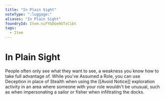 ```yaml
---
title: "In Plain Sight"
noteType: ":luggage:"
aliases: "In Plain Sight"
foundryId: Item.niFYbDGe0GTxCibt
tags:
  - Item
---
```


# In Plain Sight

People often only see what they want to see, a weakness you know how to take full advantage of. While you've Assumed a Role, you can use Deception in place of Stealth when using the [[Avoid Notice]] exploration activity in an area where someone with your role wouldn't be unusual, such as when impersonating a sailor or fisher when infiltrating the docks.
